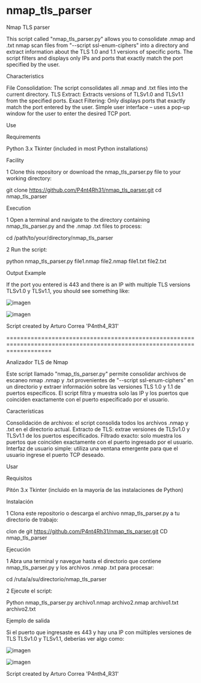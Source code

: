 # nmap_tls_parser

Nmap TLS parser

This script called "nmap_tls_parser.py" allows you to consolidate .nmap and .txt nmap scan files from "--script ssl-enum-ciphers" into a directory and extract information about the TLS 1.0 and 1.1 versions of specific ports. The script filters and displays only IPs and ports that exactly match the port specified by the user.

Characteristics

File Consolidation: The script consolidates all .nmap and .txt files into the current directory. TLS Extract: Extracts versions of TLSv1.0 and TLSv1.1 from the specified ports. Exact Filtering: Only displays ports that exactly match the port entered by the user. Simple user interface – uses a pop-up window for the user to enter the desired TCP port.

Use

Requirements

 Python 3.x
 Tkinter (included in most Python installations)

Facility

 1 Clone this repository or download the nmap_tls_parser.py file to your working directory:

git clone https://github.com/P4nt4Rh31/nmap_tls_parser.git
cd nmap_tls_parser

Execution

 1 Open a terminal and navigate to the directory containing nmap_tls_parser.py and the .nmap .txt files to process:

cd /path/to/your/directory/nmap_tls_parser

 2 Run the script:

python nmap_tls_parser.py file1.nmap file2.nmap file1.txt file2.txt

Output Example

If the port you entered is 443 and there is an IP with multiple TLS versions TLSv1.0 y TLSv1.1, you should see something like:

![imagen](https://github.com/user-attachments/assets/bc05886e-23d0-4d5a-810e-34b150567bc0)

![imagen](https://github.com/user-attachments/assets/5b1be696-3b70-44d0-a884-590a7c6f543f)

Script created by Arturo Correa 'P4nth4_R31'

=========================================================================================================================

Analizador TLS de Nmap

Este script llamado "nmap_tls_parser.py" permite consolidar archivos de escaneo nmap .nmap y .txt provenientes de "--script ssl-enum-ciphers" en un directorio y extraer información sobre las versiones TLS 1.0 y 1.1 de puertos específicos. El script filtra y muestra solo las IP y los puertos que coinciden exactamente con el puerto especificado por el usuario.

Características

Consolidación de archivos: el script consolida todos los archivos .nmap y .txt en el directorio actual. Extracto de TLS: extrae versiones de TLSv1.0 y TLSv1.1 de los puertos especificados. Filtrado exacto: solo muestra los puertos que coinciden exactamente con el puerto ingresado por el usuario. Interfaz de usuario simple: utiliza una ventana emergente para que el usuario ingrese el puerto TCP deseado.

Usar

Requisitos

 Pitón 3.x
 Tkinter (incluido en la mayoría de las instalaciones de Python)

Instalación

 1 Clona este repositorio o descarga el archivo nmap_tls_parser.py a tu directorio de trabajo:

clon de git https://github.com/P4nt4Rh31/nmap_tls_parser.git
CD nmap_tls_parser

Ejecución

 1 Abra una terminal y navegue hasta el directorio que contiene nmap_tls_parser.py y los archivos .nmap .txt para procesar:

cd /ruta/a/su/directorio/nmap_tls_parser

 2 Ejecute el script:

Python nmap_tls_parser.py archivo1.nmap archivo2.nmap archivo1.txt archivo2.txt

Ejemplo de salida

Si el puerto que ingresaste es 443 y hay una IP con múltiples versiones de TLS TLSv1.0 y TLSv1.1, deberías ver algo como:

![imagen](https://github.com/user-attachments/assets/bc05886e-23d0-4d5a-810e-34b150567bc0)

![imagen](https://github.com/user-attachments/assets/5b1be696-3b70-44d0-a884-590a7c6f543f)

Script created by Arturo Correa 'P4nth4_R31'
